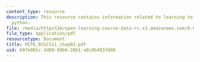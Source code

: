 ```yaml
---
content_type: resource
description: This resource contains information related to learning to program in
  python.
file: /media/https%3A/open-learning-course-data-rc.s3.amazonaws.com/6-01sc-introduction-to-electrical-engineering-and-computer-science-i-spring-2011/697e081c3d8090b020b1a8c9b493f880_MIT6_01SCS11_chap02.pdf
file_type: application/pdf
resourcetype: Document
title: MIT6_01SCS11_chap02.pdf
uid: 697e081c-3d80-90b0-20b1-a8c9b493f880
---
```

